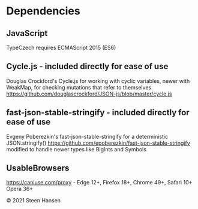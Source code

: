 
# Dependencies

## JavaScript
TypeCzech requires ECMAScript 2015 (ES6)

## Cycle.js - included directly for ease of use
Douglas Crockford's Cycle.js for working with cyclic variables, newer with WeakMap, for checking mutations that refer to themselves
https://github.com/douglascrockford/JSON-js/blob/master/cycle.js

## fast-json-stable-stringify - included directly for ease of use
Evgeny Poberezkin's fast-json-stable-stringify for a deterministic JSON.stringify() 
https://github.com/epoberezkin/fast-json-stable-stringify modified to handle newer types like BigInts and Symbols

## UsableBrowsers
https://caniuse.com/proxy - Edge 12+, Firefox 18+, Chrome 49+, Safari 10+ Opera 36+

&copy; 2021 Steen Hansen



